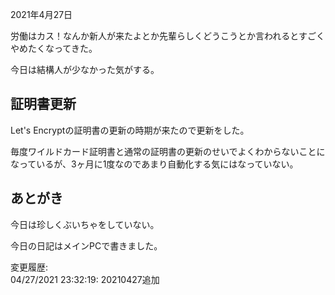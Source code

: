 2021年4月27日

労働はカス！なんか新人が来たよとか先輩らしくどうこうとか言われるとすごくやめたくなってきた。

今日は結構人が少なかった気がする。

## 証明書更新

Let's Encryptの証明書の更新の時期が来たので更新をした。

毎度ワイルドカード証明書と通常の証明書の更新のせいでよくわからないことになっているが、3ヶ月に1度なのであまり自動化する気にはなっていない。

## あとがき

今日は珍しくぶいちゃをしていない。

今日の日記はメインPCで書きました。

変更履歴:  
04/27/2021 23:32:19: 20210427追加  
